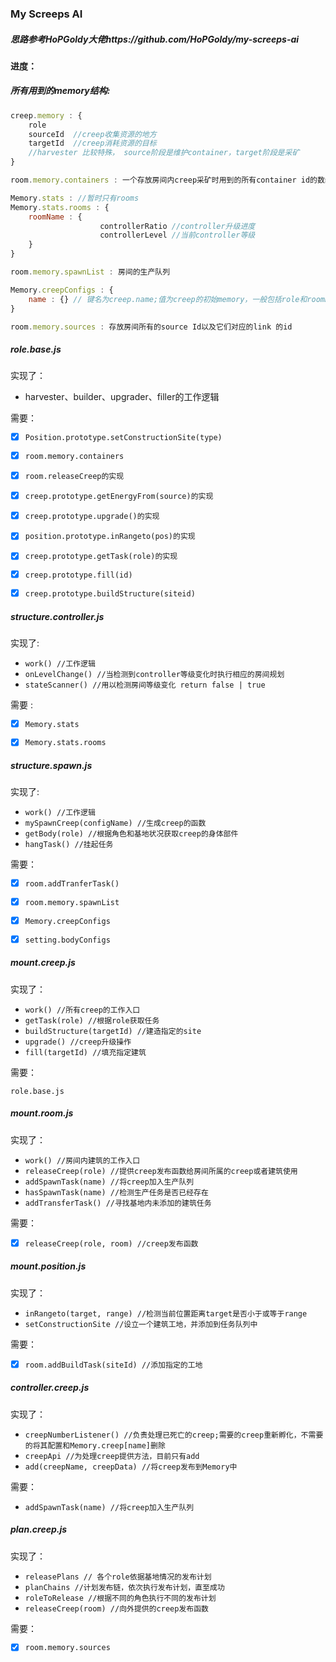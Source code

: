 ### My Screeps AI
##### 思路参考HoPGoldy大佬https://github.com/HoPGoldy/my-screeps-ai
#### 进度：
##### 所有用到的memory结构:

```js
creep.memory : {
	role
	sourceId  //creep收集资源的地方
	targetId  //creep消耗资源的目标
	//harvester 比较特殊， source阶段是维护container，target阶段是采矿
}

room.memory.containers : 一个存放房间内creep采矿时用到的所有container id的数组，在harvester的source阶段被初始化及赋值

Memory.stats : //暂时只有rooms
Memory.stats.rooms : {
	roomName : {
					controllerRatio //controller升级进度
					controllerLevel //当前controller等级
	}
}

room.memory.spawnList : 房间的生产队列

Memory.creepConfigs : {
	name : {} // 键名为creep.name;值为creep的初始memory，一般包括role和roomName两个属性
}

room.memory.sources : 存放房间所有的source Id以及它们对应的link 的id

```

##### role.base.js

实现了：

- harvester、builder、upgrader、filler的工作逻辑

需要：

- [x] `Position.prototype.setConstructionSite(type)`
- [x] `room.memory.containers`
- [x] `room.releaseCreep的实现`
- [x] `creep.prototype.getEnergyFrom(source)的实现`
- [x] `creep.prototype.upgrade()的实现`
- [x] `position.prototype.inRangeto(pos)的实现`
- [x] `creep.prototype.getTask(role)的实现`
- [x] `creep.prototype.fill(id)`
- [x] `creep.prototype.buildStructure(siteid)`





##### structure.controller.js

实现了:

- `work() //工作逻辑`
- `onLevelChange() //当检测到controller等级变化时执行相应的房间规划`
- `stateScanner() //用以检测房间等级变化 return false | true`

需要 :

- [x] `Memory.stats`
- [x] `Memory.stats.rooms`








##### structure.spawn.js

实现了:

- `work() //工作逻辑`
- `mySpawnCreep(configName) //生成creep的函数`
- `getBody(role) //根据角色和基地状况获取creep的身体部件`
- `hangTask() //挂起任务`

需要：

- [x] `room.addTranferTask()`
- [x] `room.memory.spawnList`
- [x] `Memory.creepConfigs`
- [x] `setting.bodyConfigs`







##### mount.creep.js

实现了：

- `work() //所有creep的工作入口`
- `getTask(role) //根据role获取任务`
- `buildStructure(targetId) //建造指定的site`
- `upgrade() //creep升级操作`
- `fill(targetId) //填充指定建筑`


需要：

`role.base.js`








##### mount.room.js

实现了：

- `work() //房间内建筑的工作入口`
- `releaseCreep(role) //提供creep发布函数给房间所属的creep或者建筑使用`
- `addSpawnTask(name) //将creep加入生产队列`
- `hasSpawnTask(name) //检测生产任务是否已经存在`
- `addTransferTask() //寻找基地内未添加的建筑任务`

需要：

- [x] `releaseCreep(role, room) //creep发布函数`






##### mount.position.js

实现了：

- `inRangeto(target, range) //检测当前位置距离target是否小于或等于range`
- `setConstructionSite //设立一个建筑工地，并添加到任务队列中`


需要：

- [x] `room.addBuildTask(siteId) //添加指定的工地`






##### controller.creep.js

实现了：

- `creepNumberListener() //负责处理已死亡的creep;需要的creep重新孵化，不需要的将其配置和Memory.creep[name]删除`
- `creepApi //为处理creep提供方法，目前只有add`
- `add(creepName, creepData) //将creep发布到Memory中`

需要：

- `addSpawnTask(name) //将creep加入生产队列`





##### plan.creep.js

实现了：

- `releasePlans // 各个role依据基地情况的发布计划`
- `planChains //计划发布链，依次执行发布计划，直至成功`
- `roleToRelease //根据不同的角色执行不同的发布计划`
- `releaseCreep(room) //向外提供的creep发布函数`

需要：

- [x] `room.memory.sources`







